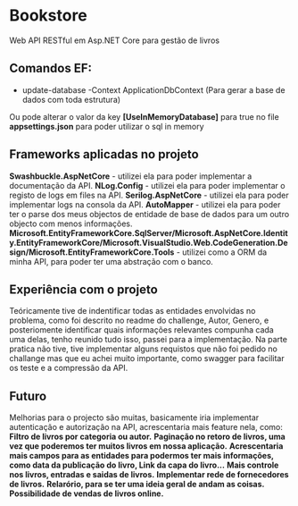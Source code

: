 # Bookstore
Web API RESTful em Asp.NET Core para gestão de livros


## Comandos EF:
* update-database -Context ApplicationDbContext (Para gerar a base de dados com toda estrutura)

Ou pode alterar o valor da key **[UseInMemoryDatabase]** para true no file  **appsettings.json**
para poder utilizar o sql in memory

## Frameworks aplicadas no projeto


**Swashbuckle.AspNetCore** - utilizei ela para poder implementar a documentação da API.
**NLog.Config** - utilizei ela para poder implementar o registo de logs em files na API.
**Serilog.AspNetCore** - utilizei ela para poder implementar logs na consola da API.
**AutoMapper** - utilizei ela para poder ter o parse dos meus objectos de entidade de base de dados para um outro objecto com menos informações.
**Microsoft.EntityFrameworkCore.SqlServer/Microsoft.AspNetCore.Identity.EntityFrameworkCore/Microsoft.VisualStudio.Web.CodeGeneration.Design/Microsoft.EntityFrameworkCore.Tools** - utilizei como a ORM da minha API, para poder ter uma abstração com o banco.




## Experiência com o projeto 
   Teóricamente tive de indentificar todas as entidades envolvidas no problema, como foi descrito no readme do challenge, Autor, Genero, e posteriomente identificar quais informações relevantes compunha cada uma delas, tenho reunido tudo isso, passei para a implementação.
   Na parte pratica não tive, tive implementar alguns requistos que não foi pedido no challange mas que eu achei muito importante, como swagger para facilitar os teste e a compressão da API.

## Futuro

Melhorias para o projecto são muitas, basicamente iria implementar autenticação e autorização na API, acrescentaria mais feature nela, como:
**Filtro de livros por categoria ou autor.**
**Paginação no retoro de livros, uma vez que poderemos ter muitos livros em nossa aplicação.**
**Acrescentaria mais campos para as entidades para podermos ter mais informações, como data da publicação do livro, Link da capa do livro...**
**Mais controle nos livros,  entradas e saidas de livros.**
**Implementar rede de fornecedores de livros.**
**Relarório, para se ter uma ideia geral de andam as coisas.**
**Possibilidade de vendas de livros online.**



